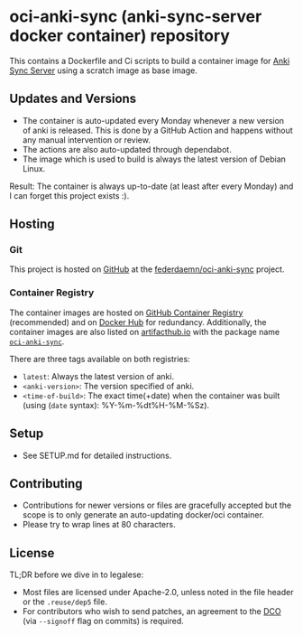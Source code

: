 <!--
SPDX-FileCopyrightText: 2023 Frederik Zorn <federdaemn@mail.de>

SPDX-License-Identifier: Apache-2.0
-->

# oci-anki-sync (anki-sync-server docker container) repository

This contains a Dockerfile and Ci scripts to build a container image for
[Anki Sync Server](https://apps.ankiweb.net/) using a scratch image as base
image.

## Updates and Versions

* The container is auto-updated every Monday whenever a new version of anki is
  released. This is done by a GitHub Action and happens without any manual
  intervention or review.
* The actions are also auto-updated through dependabot.
* The image which is used to build is always the latest version of Debian Linux.

Result: The container is always up-to-date (at least after every Monday) and I
can forget this project exists :).

## Hosting

### Git

This project is hosted on [GitHub](https://github.com) at the
[federdaemn/oci-anki-sync](https://github.com/federdaemn/oci-anki-sync) project.

### Container Registry

The container images are hosted on
[GitHub Container Registry](https://github.com/federdaemn/oci-anki-sync/pkgs/container/oci-anki-sync)
(recommended) and on
[Docker Hub](https://hub.docker.com/r/federdaemn/oci-anki-sync) for redundancy.
Additionally, the container images are also listed on
[artifacthub.io](https://artifacthub.io) with the package name
[`oci-anki-sync`](https://artifacthub.io/packages/container/oci-anki-sync/oci-anki-sync).

There are three tags available on both registries:

* `latest`: Always the latest version of anki.
* `<anki-version>`: The version specified of anki.
* `<time-of-build>`: The exact time(+date) when the container was built
  (using (`date` syntax): %Y-%m-%dt%H-%M-%Sz).

## Setup

* See SETUP.md for detailed instructions.

## Contributing

* Contributions for newer versions or files are gracefully accepted but the
  scope is to only generate an auto-updating docker/oci container.
* Please try to wrap lines at 80 characters.

## License

TL;DR before we dive in to legalese:

* Most files are licensed under Apache-2.0, unless noted in the file header or
  the `.reuse/dep5` file.
* For contributors who wish to send patches, an agreement to the
  [DCO](https://developercertificate.org/) (via `--signoff` flag on commits) is
  required.
